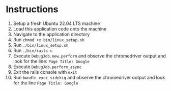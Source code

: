 # Instructions
1. Setup a fresh Ubuntu 22.04 LTS machine
2. Load this application code onto the machine
3. Navigate to the application directory
4. Run `chmod +x bin/linux_setup.sh`
5. Run `./bin/linux_setup.sh`
6. Run `./bin/rails c`
7. Execute `DebugJob.new.perform` and observe the chromedriver output and look for the line: `Page Title: Google`
8. Execute `DebugJob.perform_async`
9. Exit the rails console with `exit`
10. Run `bundle exec sidekiq` and observe the chromedriver output and look for the line `Page Title: Google`
